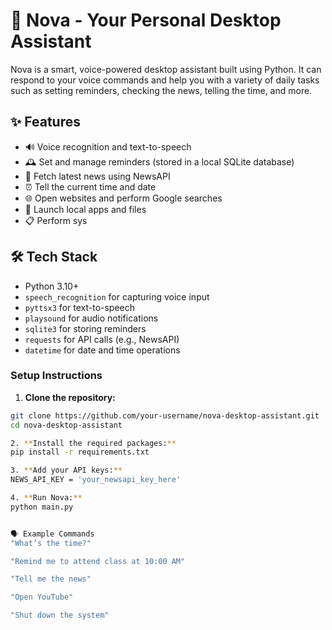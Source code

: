 # 🧠 Nova - Your Personal Desktop Assistant

Nova is a smart, voice-powered desktop assistant built using Python. It can respond to your voice commands and help you with a variety of daily tasks such as setting reminders, checking the news, telling the time, and more.

## ✨ Features

- 🔊 Voice recognition and text-to-speech
- 🕰️ Set and manage reminders (stored in a local SQLite database)
- 📰 Fetch latest news using NewsAPI
- ⏰ Tell the current time and date
- 🌐 Open websites and perform Google searches
- 📁 Launch local apps and files
- 📋 Perform sys


## 🛠️ Tech Stack

- Python 3.10+
- `speech_recognition` for capturing voice input
- `pyttsx3` for text-to-speech
- `playsound` for audio notifications
- `sqlite3` for storing reminders
- `requests` for API calls (e.g., NewsAPI)
- `datetime` for date and time operations

### Setup Instructions

1. **Clone the repository:**

```bash
git clone https://github.com/your-username/nova-desktop-assistant.git
cd nova-desktop-assistant

2. **Install the required packages:**
pip install -r requirements.txt

3. **Add your API keys:**
NEWS_API_KEY = 'your_newsapi_key_here'

4. **Run Nova:**
python main.py


🗣️ Example Commands
"What’s the time?"

"Remind me to attend class at 10:00 AM"

"Tell me the news"

"Open YouTube"

"Shut down the system"
